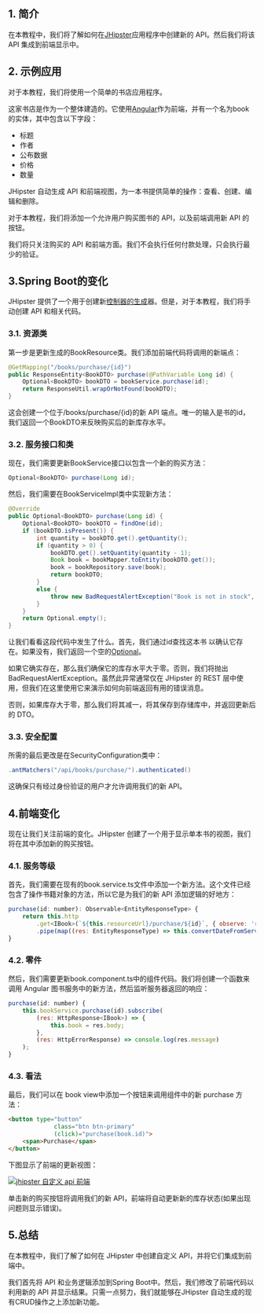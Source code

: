 ## 1. 简介

在本教程中，我们将了解如何在[JHipster](https://www.baeldung.com/jhipster)应用程序中创建新的 API。然后我们将该 API 集成到前端显示中。

## 2. 示例应用

对于本教程，我们将使用一个简单的书店应用程序。

这家书店是作为一个整体建造的。它使用[Angular](https://www.baeldung.com/spring-boot-angular-web)作为前端，并有一个名为book的实体，其中包含以下字段：

-   标题
-   作者
-   公布数据
-   价格
-   数量

JHipster 自动生成 API 和前端视图，为一本书提供简单的操作：查看、创建、编辑和删除。

对于本教程，我们将添加一个允许用户购买图书的 API，以及前端调用新 API 的按钮。

我们将只关注购买的 API 和前端方面。我们不会执行任何付款处理，只会执行最少的验证。

## 3.Spring Boot的变化

JHipster 提供了一个用于创建新[控制器的](https://www.baeldung.com/spring-controllers)[生成](https://www.jhipster.tech/creating-a-spring-controller/)器。但是，对于本教程，我们将手动创建 API 和相关代码。

### 3.1. 资源类

第一步是更新生成的BookResource类。我们添加前端代码将调用的新端点：

```java
@GetMapping("/books/purchase/{id}")
public ResponseEntity<BookDTO> purchase(@PathVariable Long id) {
    Optional<BookDTO> bookDTO = bookService.purchase(id);
    return ResponseUtil.wrapOrNotFound(bookDTO);
}
```

这会创建一个位于/books/purchase/{id}的新 API 端点。唯一的输入是书的id，我们返回一个BookDTO来反映购买后的新库存水平。

### 3.2. 服务接口和类

现在，我们需要更新BookService接口以包含一个新的购买方法：

```java
Optional<BookDTO> purchase(Long id);
```

然后，我们需要在BookServiceImpl类中实现新方法：

```java
@Override
public Optional<BookDTO> purchase(Long id) {
    Optional<BookDTO> bookDTO = findOne(id);
    if (bookDTO.isPresent()) {
        int quantity = bookDTO.get().getQuantity();
        if (quantity > 0) {
            bookDTO.get().setQuantity(quantity - 1);
            Book book = bookMapper.toEntity(bookDTO.get());
            book = bookRepository.save(book);
            return bookDTO;
        }
        else {
            throw new BadRequestAlertException("Book is not in stock", "book", "notinstock");
        }
    }
    return Optional.empty();
}
```

让我们看看这段代码中发生了什么。首先，我们通过id查找这本书 以确认它存在。如果没有，我们返回一个空的[Optional](https://www.baeldung.com/java-optional)。

如果它确实存在，那么我们确保它的库存水平大于零。否则，我们将抛出BadRequestAlertException。虽然此异常通常仅在 JHipster 的 REST 层中使用，但我们在这里使用它来演示如何向前端返回有用的错误消息。

否则，如果库存大于零，那么我们将其减一，将其保存到存储库中，并返回更新后的 DTO。

### 3.3. 安全配置

所需的最后更改是在SecurityConfiguration类中：

```java
.antMatchers("/api/books/purchase/").authenticated()
```

这确保只有经过身份验证的用户才允许调用我们的新 API。

## 4.前端变化

现在让我们关注前端的变化。JHipster 创建了一个用于显示单本书的视图，我们将在其中添加新的购买按钮。

### 4.1. 服务等级

首先，我们需要在现有的book.service.ts文件中添加一个新方法。这个文件已经包含了操作书籍对象的方法，所以它是为我们的新 API 添加逻辑的好地方：

```javascript
purchase(id: number): Observable<EntityResponseType> {
    return this.http
        .get<IBook>(`${this.resourceUrl}/purchase/${id}`, { observe: 'response' })
        .pipe(map((res: EntityResponseType) => this.convertDateFromServer(res)));
}
```

### 4.2. 零件

然后，我们需要更新book.component.ts中的组件代码。我们将创建一个函数来调用 Angular 图书服务中的新方法，然后监听服务器返回的响应：

```javascript
purchase(id: number) {
    this.bookService.purchase(id).subscribe(
        (res: HttpResponse<IBook>) => {
            this.book = res.body;
        },
        (res: HttpErrorResponse) => console.log(res.message)
    );
}
```

### 4.3. 看法

最后，我们可以在 book view中添加一个按钮来调用组件中的新 purchase 方法：

```html
<button type="button"
             class="btn btn-primary"
             (click)="purchase(book.id)">
    <span>Purchase</span>
</button>
```

下图显示了前端的更新视图：

[![jhipster 自定义 api 前端](https://www.baeldung.com/wp-content/uploads/2019/03/jhipster-custom-api-frontend-257x300-1.jpg)](https://www.baeldung.com/wp-content/uploads/2019/03/jhipster-custom-api-frontend-257x300-1.jpg)

单击新的购买按钮将调用我们的新 API，前端将自动更新新的库存状态(如果出现问题则显示错误)。

## 5.总结

在本教程中，我们了解了如何在 JHipster 中创建自定义 API，并将它们集成到前端中。

我们首先将 API 和业务逻辑添加到Spring Boot中。然后，我们修改了前端代码以利用新的 API 并显示结果。只需一点努力，我们就能够在JHipster 自动生成的现有CRUD操作之上添加新功能。
